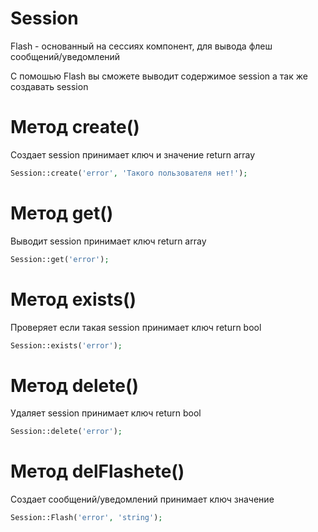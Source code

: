 # Session
Flash - основанный на сессиях компонент, для вывода флеш сообщений/уведомлений




С помошью Flash вы сможете выводит содержимое session а так же создавать session 


Метод create()
===========
Создает session 
принимает ключ и значение 
return array
```php
Session::create('error', 'Такого пользователя нет!');
```


Метод get()
===========
Выводит session 
принимает ключ
return array
```php
Session::get('error');
```



Метод exists()
===========
Проверяет если такая session 
принимает ключ
return bool
```php
Session::exists('error');
```



Метод delete()
===========
Удаляет session 
принимает ключ
return bool
```php
Session::delete('error');
```




Метод delFlashete()
===========
Создает сообщений/уведомлений
принимает ключ значение

```php
Session::Flash('error', 'string');
```
